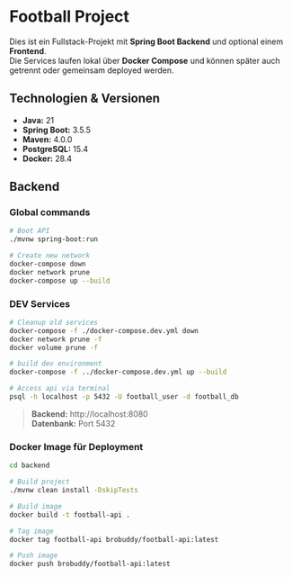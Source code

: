 # Football Project

Dies ist ein Fullstack-Projekt mit **Spring Boot Backend** und optional einem **Frontend**.  
Die Services laufen lokal über **Docker Compose** und können später auch getrennt oder gemeinsam deployed werden.

## Technologien & Versionen

- **Java:** 21
- **Spring Boot:** 3.5.5
- **Maven:** 4.0.0
- **PostgreSQL:** 15.4
- **Docker:** 28.4

## Backend

### Global commands
```bash
# Boot API
./mvnw spring-boot:run 

# Create new network
docker-compose down
docker network prune
docker-compose up --build
```

### DEV Services

```bash
# Cleanup old services
docker-compose -f ./docker-compose.dev.yml down
docker network prune -f
docker volume prune -f

# build dev environment
docker-compose -f ../docker-compose.dev.yml up --build

# Access api via terminal
psql -h localhost -p 5432 -U football_user -d football_db
```

> **Backend:** http://localhost:8080  
> **Datenbank:** Port 5432

### Docker Image für Deployment
```bash
cd backend

# Build project
./mvnw clean install -DskipTests

# Build image
docker build -t football-api .

# Tag image
docker tag football-api brobuddy/football-api:latest

# Push image
docker push brobuddy/football-api:latest
```


